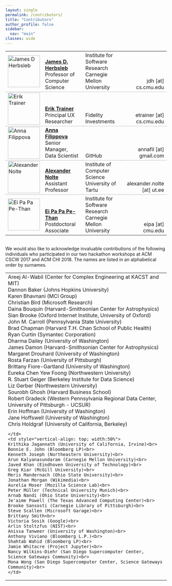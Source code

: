 ```yaml
---
layout: single
permalink: /contributors/
title: "Contributors"
author_profile: false
sidebar:
  nav: "main"
classes: wide
---
```

<style>
.td {
  vertical-align: bottom;
}
</style>

<table style="width: 100%;">
<tr>
  <td><img src="/hackathon-planning-kit/images/jherbsleb.jpg" alt="James D Herbsleb" style="width:100px;height:100px;"></td>
  <td style="vertical-align: bottom;"><a href="https://herbsleb.org/"><strong>James D. Herbsleb</strong></a><br>Professor of Computer Science</td>
  <td style="vertical-align: bottom;">Institute for Software Research<br>Carnegie Mellon University</td>
  <td style="vertical-align: bottom; text-align: right;">jdh [at] cs.cmu.edu</td>
</tr>
<!-- <tr style="border-top: thin solid; align:bottom">
  <td><img src="/hackathon-planning-kit/images/sscallen.jpg" alt="Steve Scallen" style="width:100px;height:100px;"></td>
  <td style="vertical-align: bottom;"><a href="https://www.linkedin.com/in/steve-scallen-2221893/"><strong>Steve Scallen</strong></a><br>Principal Design Researcher</td>
  <td style="vertical-align: bottom;">Microsoft Garage</td>
  <td style="vertical-align: bottom; text-align: right;">sscallen [at] microsoft.com</td>
</tr>
<tr style="border-top: thin solid; align:bottom">
  <td><img src="/hackathon-planning-kit/images/cbird.jpg" alt="Christian Bird" style="width:100px;height:100px;"></td>
  <td style="vertical-align: bottom;"><a href="https://www.microsoft.com/en-us/research/people/cbird/"><strong>Christian Bird</strong></a><br>Researcher</td>
  <td style="vertical-align: bottom;">Microsoft Research</td>
  <td style="vertical-align: bottom; text-align: right;">cbird [at] microsoft.com</td>
</tr> -->
<tr style="border-top: thin dotted grey; align:bottom">
  <td><img src="/hackathon-planning-kit/images/erik.jpg" alt="Erik Trainer" style="width:100px;height:100px;"></td>
  <td style="vertical-align: bottom;"><a href="https://www.cs.cmu.edu/~etrainer/"><strong>Erik Trainer</strong></a><br>Principal UX Researcher</td>
  <td style="vertical-align: bottom;">Fidelity Investments</td>
  <td style="vertical-align: bottom; text-align: right;">etrainer [at] cs.cmu.edu</td>
</tr>
<tr style="border-top: thin dotted grey; align:bottom">
  <td><img src="/hackathon-planning-kit/images/afilippova.jpg" alt="Anna Filippova" style="width:100px;height:100px;"></td>
  <td style="vertical-align: bottom;"><a href="https://www.linkedin.com/in/annafilippova"><strong>Anna Filippova</strong></a><br>Senior Manager, Data Scientist</td>
  <td style="vertical-align: bottom;">GitHub</td>
  <td style="vertical-align: bottom; text-align: right;">annafil [at] gmail.com</td>
</tr>
<tr style="border-top: thin dotted grey; align:bottom">
  <td><img src="/hackathon-planning-kit/images/anolte.jpg" alt="Alexander Nolte" style="width:100px;height:100px;"></td>
  <td style="vertical-align: bottom;"><a href="http://www.anolte.com"><strong>Alexander Nolte</strong></a><br>Assistant Professor</td>
  <td style="vertical-align: bottom;">Institute of Computer Science<br>University of Tartu</td>
  <td style="vertical-align: bottom; text-align: right;">alexander.nolte [at] ut.ee</td>
</tr>
<tr style="border-top: thin dotted grey; border-bottom: thin solid; align:bottom">
  <td><img src="/hackathon-planning-kit/images/eipa.jpg" alt="Ei Pa Pa Pe-Than" style="width:100px;height:100px;"></td>
  <td style="vertical-align: bottom;"><a href="https://eipapa.github.io/"><strong>Ei Pa Pa Pe-Than</strong></a><br>Postdoctoral Associate</td>
  <td style="vertical-align: bottom;">Institute for Software Research<br>Carnegie Mellon University</td>
  <td style="vertical-align: bottom; text-align: right;">eipa [at] cmu.edu</td>
</tr>
</table>

<br>
We would also like to acknowledge invaluable contributions of the following individuals who participated in our two hackathon workshops at ACM CSCW 2017 and ACM CHI 2018. The names are listed in an alphabetical order by surnames.
<table style="width: 100%;">
  <tr>
    <td  style="vertical-align: top; width:50%">
    Areej Al-Wabil (Center for Complex Engineering at KACST and MIT)<br>
    Dannon Baker (Johns Hopkins University)<br>
    Karen Bhavnani (MCI Group)<br>
    Christian Bird (Microsoft Research)<br>
    Daina Bouquin (Harvard-Smithsonian Center for Astrophysics)<br>
    Sian Brooke (Oxford Internet Institute, University of Oxford)<br>
    John M. Carroll (Pennsylvania State University)<br>
    Brad Chapman (Harvard T.H. Chan School of Public Health)<br>
    Ryan Curtin (Symantec Corporation)<br>
    Dharma Dailey (University of Washington)<br>
    James Damon (Harvard-Smithsonian Center for Astrophysics)<br>
    Margaret Drouhard (University of Washington)<br>
    Rosta Farzan (University of Pittsburgh)<br>
    Brittany Fiore-Gartland (University of Washington)<br>
    Eureka Chen Yew Foong (Northwestern University)<br>
    R. Stuart Geiger (Berkeley Institute for Data Science)<br>
    Liz Gerber (Northwestern University)<br>
    Sourobh Ghosh (Harvard Business School)<br>
    Robert Gradeck (Western Pennsylvania Regional Data Center, University of Pittsburgh - UCSUR)<br>
    Erin Hoffman (University of Washington)<br>
    Jane Hoffswell (University of Washington)<br>
    Chris Holdgraf (University of California, Berkeley)<br>

    </td>
    <td style="vertical-align: top; width:50%">
    Krithika Jagannath (University of California, Irvine)<br>
    Bonnie E. John (Bloomberg LP)<br>
    Kenneth Joseph (Northeastern University)<br>
    Arun Kalyanasundaram (Carnegie Mellon University)<br>
    Javed Khan (Eindhoven University of Technology)<br>
    Greg Kiar (McGill University)<br>
    Meris Mandernach (Ohio State University)<br>
    Jonathan Morgan (Wikimedia)<br>
    Aurelia Moser (Mozilla Science Lab)<br>
    Peter Müller (Technical University Munich)<br>
    Arnab Nandi (Ohio State University)<br>
    Je'aime Powell (The Texas Advanced Computing Center)<br>
    Brooke Sansosti (Carnegie Library of Pittsburgh)<br>
    Steve Scallen (Microsoft Garage)<br>
    Brittany Smith<br>
    Victoria Sosik (Google)<br>
    Arlin Stoltzfus (NIST)<br>
    Anissa Tanweer (University of Washington)<br>
    Anthony Viviano (Bloomberg L.P.)<br>
    Shahtab Wahid (Bloomberg LP)<br>
    Jamie Whitacre (Project Jupyter)<br>
    Nancy Wilkins-Diehr (San Diego Supercomputer Center, Science Gateways Community)<br>
    Mona Wong (San Diego Supercomputer Center, Science Gateways Community)<br>
    </td>
  </tr>
</table>

